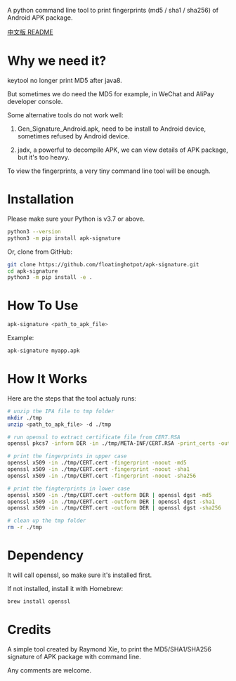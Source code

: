 
A python command line tool to print fingerprints (md5 / sha1 / sha256) of Android APK package.

[中文版 README](README.zh.md)

# Why we need it? #

keytool no longer print MD5 after java8.

But sometimes we do need the MD5 for example, in WeChat and AliPay developer console.

Some alternative tools do not work well:

1. Gen_Signature_Android.apk, need to be install to Android device, sometimes refused by Android device.

2. jadx, a powerful to decompile APK, we can view details of APK package, but it's too heavy.

To view the fingerprints, a very tiny command line tool will be enough.

# Installation #

Please make sure your Python is v3.7 or above.

```bash
python3 --version
python3 -m pip install apk-signature
```

Or, clone from GitHub:
```bash
git clone https://github.com/floatinghotpot/apk-signature.git
cd apk-signature
python3 -m pip install -e .
```

# How To Use #

```bash
apk-signature <path_to_apk_file>
```

Example:
```bash
apk-signature myapp.apk
```

# How It Works #

Here are the steps that the tool actualy runs:

```bash
# unzip the IPA file to tmp folder
mkdir ./tmp
unzip <path_to_apk_file> -d ./tmp

# run openssl to extract certificate file from CERT.RSA
openssl pkcs7 -inform DER -in ./tmp/META-INF/CERT.RSA -print_certs -out ./tmp/CERT.cert

# print the fingerprints in upper case
openssl x509 -in ./tmp/CERT.cert -fingerprint -noout -md5
openssl x509 -in ./tmp/CERT.cert -fingerprint -noout -sha1
openssl x509 -in ./tmp/CERT.cert -fingerprint -noout -sha256

# print the fingterprints in lower case
openssl x509 -in ./tmp/CERT.cert -outform DER | openssl dgst -md5
openssl x509 -in ./tmp/CERT.cert -outform DER | openssl dgst -sha1
openssl x509 -in ./tmp/CERT.cert -outform DER | openssl dgst -sha256

# clean up the tmp folder
rm -r ./tmp
```

# Dependency #

It will call openssl, so make sure it's installed first.

If not installed, install  it with Homebrew:
```bash
brew install openssl
```

# Credits #

A simple tool created by Raymond Xie, to print the MD5/SHA1/SHA256 signature of APK package with command line.

Any comments are welcome.
